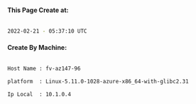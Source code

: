 
   
#### This Page Create at:

```bash

2022-02-21 - 05:37:10 UTC

```

#### Create By Machine:

```bash

Host Name : fv-az147-96

platform  : Linux-5.11.0-1028-azure-x86_64-with-glibc2.31

Ip Local  : 10.1.0.4

```

